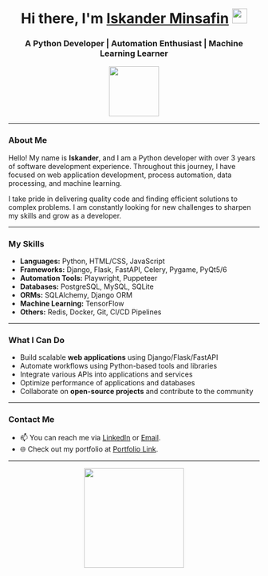 <h1 align="center">Hi there, I'm <a href="https://github.com/iskander-minsafin" target="_blank">Iskander Minsafin</a> <img src="https://media.giphy.com/media/hvRJCLFzcasrR4ia7z/giphy.gif" width="30px"></h1>
<h3 align="center">A Python Developer | Automation Enthusiast | Machine Learning Learner</h3>

<p align="center">
  <img src="https://media.giphy.com/media/KzJkzjggfGN5Py6nkT/giphy.gif" width="100">
</p>

---

### About Me

Hello! My name is **Iskander**, and I am a Python developer with over 3 years of software development experience. Throughout this journey, I have focused on web application development, process automation, data processing, and machine learning.

I take pride in delivering quality code and finding efficient solutions to complex problems. I am constantly looking for new challenges to sharpen my skills and grow as a developer.

---

### My Skills

- **Languages:** Python, HTML/CSS, JavaScript
- **Frameworks:** Django, Flask, FastAPI, Celery, Pygame, PyQt5/6
- **Automation Tools:** Playwright, Puppeteer
- **Databases:** PostgreSQL, MySQL, SQLite
- **ORMs:** SQLAlchemy, Django ORM
- **Machine Learning:** TensorFlow
- **Others:** Redis, Docker, Git, CI/CD Pipelines

---

### What I Can Do

- Build scalable **web applications** using Django/Flask/FastAPI
- Automate workflows using Python-based tools and libraries
- Integrate various APIs into applications and services
- Optimize performance of applications and databases
- Collaborate on **open-source projects** and contribute to the community

---

### Contact Me

- 📫 You can reach me via [LinkedIn](https://www.linkedin.com/in/iskander-minsafin) or [Email](mailto:youremail@example.com).
- 🌐 Check out my portfolio at [Portfolio Link](https://your-portfolio-url.com).

---

<p align="center">
  <img src="https://media.giphy.com/media/836HiJc7pgzy8iNXCn/giphy.gif" width="200">
</p>

